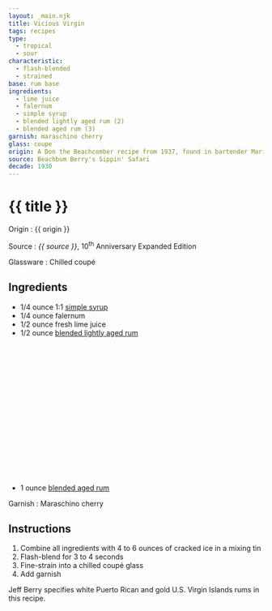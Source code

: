 ```yaml
---
layout: _main.njk
title: Vicious Virgin
tags: recipes
type:
  - tropical
  - sour
characteristic:
  - flash-blended
  - strained
base: rum base
ingredients:
  - lime juice
  - falernum
  - simple syrup
  - blended lightly aged rum (2)
  - blended aged rum (3)
garnish: maraschino cherry
glass: coupe
origin: A Don the Beachcomber recipe from 1937, found in bartender Mariano Licudine's personal notebook. Licudine, a.k.a. "The Houdini of Liquids," started at the Hollywood Beachcomber's in 1939.
source: Beachbum Berry's Sippin' Safari
decade: 1930
---
```

<!-- markdownlint-disable MD025 -->
# {{ title }}
<!-- markdownlint-disable MD025 -->

Origin
  : {{ origin }}

Source
  : <cite>{{ source }}</cite>, 10<sup>th</sup> Anniversary Expanded Edition

Glassware
  : Chilled coupé

## Ingredients

* 1/4 ounce 1:1 [simple syrup](/mixes/2-1-simple-syrup/#fn:2)
* 1/4 ounce falernum
* 1/2 ounce fresh lime juice
* 1/2 ounce [blended lightly aged rum](/rums/04-rum-blended-lightly-aged/)<icon-l space="1em" label="(2)" class="bigger"><span class="with-icon"><svg class="icon"><use href="/assets/images/icons/circle-2.svg#circle-2"></use></svg></span></icon-l>
* 1 ounce [blended aged rum](/rums/05-rum-blended-aged/)<icon-l space="1em" label="(3)" class="bigger"><span class="with-icon"><svg class="icon"><use href="/assets/images/icons/circle-3.svg#circle-3"></use></svg></span></icon-l>

Garnish
  : Maraschino cherry

## Instructions

1. Combine all ingredients with 4 to 6 ounces of cracked ice in a mixing tin
2. Flash-blend for 3 to 4 seconds
3. Fine-strain into a chilled coupé glass
4. Add garnish

<tiki-callout type="note">

  Jeff Berry specifies white Puerto Rican and gold U.S. Virgin Islands rums in this recipe.

</tiki-callout>
